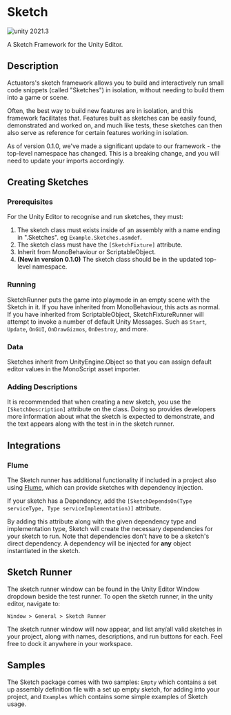 # Sketch

<img src="https://img.shields.io/badge/unity-2021.3-green.svg?style=flat-square" alt="unity 2021.3">

A Sketch Framework for the Unity Editor.

## Description
Actuators's sketch framework allows you to build and interactively run small code snippets (called "Sketches") in isolation, without needing to build them into a game or scene.

Often, the best way to build new features are in isolation, and this framework facilitates that. Features built as sketches can be easily found, demonstrated and worked on, and much like tests, these sketches can then also serve as reference for certain features working in isolation.

As of version 0.1.0, we've made a significant update to our framework - the top-level namespace has changed. This is a breaking change, and you will need to update your imports accordingly.

## Creating Sketches

### Prerequisites
For the Unity Editor to recognise and run sketches, they must:
1. The sketch class must exists inside of an assembly with a name ending in ".Sketches". eg `Example.Sketches.asmdef`.
2. The sketch class must have the `[SketchFixture]` attribute.
3. Inherit from MonoBehaviour or ScriptableObject.
4. **(New in version 0.1.0)** The sketch class should be in the updated top-level namespace.

### Running

SketchRunner puts the game into playmode in an empty scene with the Sketch in it. If you have inherited from MonoBehaviour, this acts as normal. If you have inherited from ScriptableObject, SketchFixtureRunner will attempt to invoke a number of default Unity Messages. Such as `Start`, `Update`, `OnGUI`, `OnDrawGizmos`, `OnDestroy`, and more.

### Data

Sketches inherit from UnityEngine.Object so that you can assign default editor values in the MonoScript asset importer.

### Adding Descriptions
It is recommended that when creating a new sketch, you use the `[SketchDescription]` attribute on the class. Doing so provides developers more information about what the sketch is expected to demonstrate, and the text appears along with the test in in the sketch runner.

## Integrations

### Flume

The Sketch runner has additional functionality if included in a project also using [Flume](https://github.com/ActuatorDigital/Flume), which can provide sketches with dependency injection.

If your sketch has a Dependency, add the `[SketchDependsOn(Type serviceType, Type serviceImplementation)]` attribute.

By adding this attribute along with the given dependency type and implementation type, Sketch will create the necessary dependencies for your sketch to run. Note that dependencies don't have to be a sketch's direct dependency. A dependency will be injected for **any** object instantiated in the sketch.

## Sketch Runner
The sketch runner window can be found in the Unity Editor Window dropdown beside the test runner. To open the sketch runner, in the unity editor, navigate to:
```
Window > General > Sketch Runner
```
The sketch runner window will now appear, and list any/all valid sketches in your project, along with  names, descriptions, and run buttons for each. Feel free to dock it anywhere in your workspace.

## Samples

The Sketch package comes with two samples: `Empty` which contains a set up assembly definition file with a set up empty sketch, for adding into your project, and `Examples` which contains some simple examples of Sketch usage.
